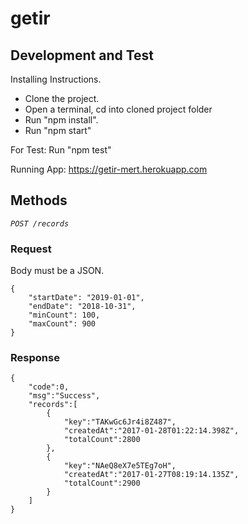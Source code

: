 # getir

## Development and Test

Installing Instructions.

- Clone the project.
- Open a terminal, cd into cloned project folder
- Run "npm install".
- Run "npm start"

For Test: Run "npm test"

Running App: https://getir-mert.herokuapp.com

## Methods

_`POST /records`_

### Request

Body must be a JSON.

```
{
    "startDate": "2019-01-01",
    "endDate": "2018-10-31",
    "minCount": 100,
    "maxCount": 900
}
```

### Response 

```
{
    "code":0,
    "msg":"Success",
    "records":[
        {
            "key":"TAKwGc6Jr4i8Z487",
            "createdAt":"2017-01-28T01:22:14.398Z",
            "totalCount":2800
        },
        {
            "key":"NAeQ8eX7e5TEg7oH",
            "createdAt":"2017-01-27T08:19:14.135Z",
            "totalCount":2900
        }
    ]
}
```
